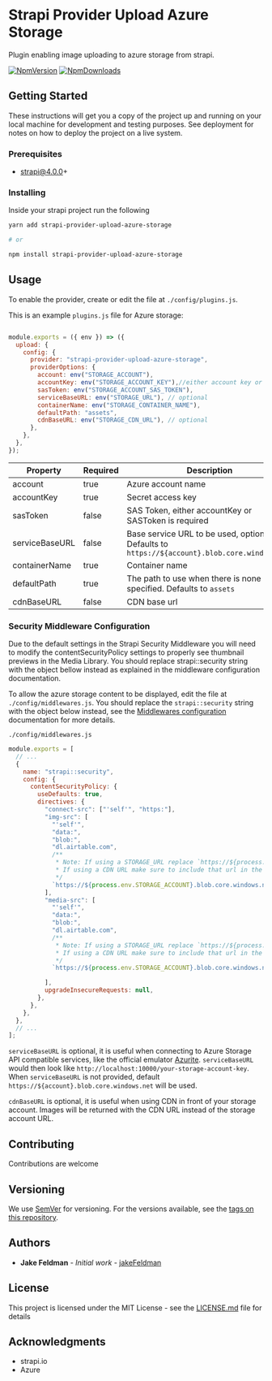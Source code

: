 # Strapi Provider Upload Azure Storage

Plugin enabling image uploading to azure storage from strapi.

[![NpmVersion](https://img.shields.io/npm/v/strapi-provider-upload-azure-storage.svg)](https://www.npmjs.com/package/strapi-provider-upload-azure-storage) [![NpmDownloads](https://img.shields.io/npm/dt/strapi-provider-upload-azure-storage.svg)](https://www.npmjs.com/package/strapi-provider-upload-azure-storage)

## Getting Started

These instructions will get you a copy of the project up and running on your local machine for development and testing purposes. See deployment for notes on how to deploy the project on a live system.

### Prerequisites

- strapi@4.0.0+

### Installing

Inside your strapi project run the following

```sh
yarn add strapi-provider-upload-azure-storage

# or

npm install strapi-provider-upload-azure-storage
```

## Usage

To enable the provider, create or edit the file at `./config/plugins.js`.

This is an example `plugins.js` file for Azure storage:

```js

module.exports = ({ env }) => ({
  upload: {
    config: {
      provider: "strapi-provider-upload-azure-storage",
      providerOptions: {
        account: env("STORAGE_ACCOUNT"),
        accountKey: env("STORAGE_ACCOUNT_KEY"),//either account key or sas token is enough to make authentication 
        sasToken: env("STORAGE_ACCOUNT_SAS_TOKEN"),
        serviceBaseURL: env("STORAGE_URL"), // optional
        containerName: env("STORAGE_CONTAINER_NAME"),
        defaultPath: "assets",
        cdnBaseURL: env("STORAGE_CDN_URL"), // optional
      },
    },
  },
});

```

| Property | Required | Description |
| -------- | -------- | -------- |
| account | true | Azure account name |
| accountKey | true | Secret access key |
| sasToken   | false | SAS Token, either accountKey or SASToken is required |
| serviceBaseURL  | false     | Base service URL to be used, optional. Defaults to `https://${account}.blob.core.windows.net` |
| containerName  | true     | Container name |
| defaultPath  | true     | The path to use when there is none being specified. Defaults to `assets` |
| cdnBaseURL  | false     | CDN base url |

### Security Middleware Configuration

Due to the default settings in the Strapi Security Middleware you will need to modify the contentSecurityPolicy settings to properly see thumbnail previews in the Media Library. You should replace strapi::security string with the object bellow instead as explained in the middleware configuration documentation.

To allow the azure storage content to be displayed, edit the file at `./config/middlewares.js`.
You should replace the `strapi::security` string with the object below instead, see the [Middlewares configuration](https://docs.strapi.io/developer-docs/latest/setup-deployment-guides/configurations/required/middlewares.html) documentation for more details.

`./config/middlewares.js`

```js
module.exports = [
  // ...
  {
    name: "strapi::security",
    config: {
      contentSecurityPolicy: {
        useDefaults: true,
        directives: {
          "connect-src": ["'self'", "https:"],
          "img-src": [
            "'self'",
            "data:",
            "blob:",
            "dl.airtable.com",
            /**
             * Note: If using a STORAGE_URL replace `https://${process.env.STORAGE_ACCOUNT}.blob.core.windows.net` w/ process.env.STORAGE_URL
             * If using a CDN URL make sure to include that url in the CSP headers process.env.STORAGE_CDN_URL
             */
            `https://${process.env.STORAGE_ACCOUNT}.blob.core.windows.net`,
          ],
          "media-src": [
            "'self'",
            "data:",
            "blob:",
            "dl.airtable.com",
            /**
             * Note: If using a STORAGE_URL replace `https://${process.env.STORAGE_ACCOUNT}.blob.core.windows.net` w/ process.env.STORAGE_URL
             * If using a CDN URL make sure to include that url in the CSP headers process.env.STORAGE_CDN_URL
             */
            `https://${process.env.STORAGE_ACCOUNT}.blob.core.windows.net`,

          ],
          upgradeInsecureRequests: null,
        },
      },
    },
  },
  // ...
];
```



`serviceBaseURL` is optional, it is useful when connecting to Azure Storage API compatible services, like the official emulator [Azurite](https://github.com/Azure/Azurite/). `serviceBaseURL` would then look like `http://localhost:10000/your-storage-account-key`.  
When `serviceBaseURL` is not provided, default `https://${account}.blob.core.windows.net` will be used.

`cdnBaseURL` is optional, it is useful when using CDN in front of your storage account. Images will be returned with the CDN URL instead of the storage account URL.

## Contributing

Contributions are welcome

## Versioning

We use [SemVer](http://semver.org/) for versioning. For the versions available, see the [tags on this repository](https://github.com/jakeFeldman/strapi-provider-upload-azure-storage/releases).

## Authors

* **Jake Feldman** - *Initial work* - [jakeFeldman](https://github.com/jakeFeldman)

## License

This project is licensed under the MIT License - see the [LICENSE.md](LICENSE.md) file for details

## Acknowledgments

* strapi.io
* Azure
